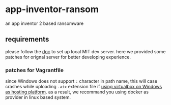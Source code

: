 # app-inventor-ransom
an app inventor 2 based ransomware
## requirements
please follow the [doc](https://docs.google.com/document/d/1Xc9yt02x3BRoq5m1PJHBr81OOv69rEBy8LVG_84j9jc/pub) to set up local MIT dev server. here we provided some patches for orignal server for better developing experience.
### patches for Vagrantfile
since Windows does not support ```:``` character in path name, this will case crashes while uploading ```.aix``` extension file if [using virtualbox on Windows as hosting platform](https://community.appinventor.mit.edu/t/getting-server-error-could-not-add-form-please-try-again-later-when-trying-to-add-screen-on-locally-running-app-inventor/50034). as a result, we recommand you using docker as provider in linux based system.
